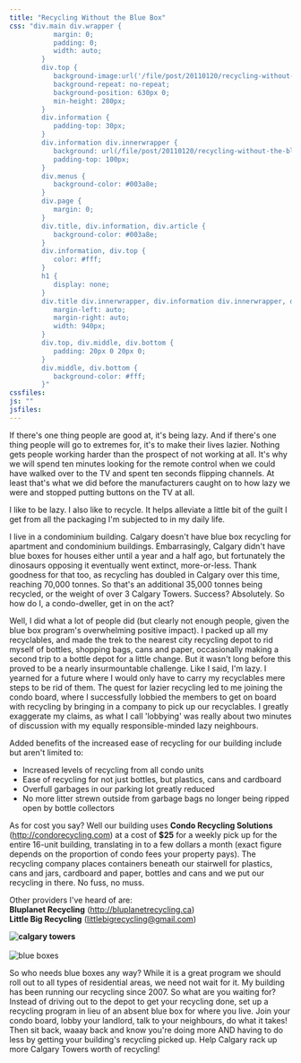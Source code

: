 ```yaml
---
title: "Recycling Without the Blue Box"
css: "div.main div.wrapper {
           margin: 0;
           padding: 0;
           width: auto;
        }
        div.top {
           background-image:url('/file/post/20110120/recycling-without-the-blue-box/recycle.320.png');
           background-repeat: no-repeat;
           background-position: 630px 0;
           min-height: 280px;
        }
        div.information {
           padding-top: 30px;
        }
        div.information div.innerwrapper {
           background: url(/file/post/20110120/recycling-without-the-blue-box/header.png) no-repeat left top;
           padding-top: 100px;
        }
        div.menus {
           background-color: #003a8e;
        }
        div.page {
           margin: 0;
        }
        div.title, div.information, div.article {
           background-color: #003a8e;
        }
        div.information, div.top {
           color: #fff;
        }
        h1 {
           display: none;
        }
        div.title div.innerwrapper, div.information div.innerwrapper, div.admin, div.top, div.container, div.comments, div.addcomment, div.postnavigation, #facebook {
           margin-left: auto;
           margin-right: auto;
           width: 940px;
        }
        div.top, div.middle, div.bottom {
           padding: 20px 0 20px 0;
        }
        div.middle, div.bottom {
           background-color: #fff;
        }"
cssfiles:
js: ""
jsfiles:
---
```

<div class="top">
<p class="triple leftedge">If there's one thing people are good at, it's being lazy.  And if there's one thing people will go to extremes for, it's to make their lives lazier.&nbsp;Nothing gets people working harder than the prospect of not working at all.&nbsp;It's why we will spend ten minutes looking for the remote control when we could have walked over to the TV and spent ten seconds flipping channels. At least that's what we did before the manufacturers caught on to how lazy we were and stopped putting buttons on the TV at all.</p>
<p class="triple leftedge">I like to be lazy.&nbsp;I also like to recycle. It helps alleviate a little bit of the guilt I get from all the packaging I'm subjected to in my daily life.</p>
</div>
<div class="middle">
<div class="container">
<div class="triple leftedge left">
<p class="triple leftedge">I live in a condominium building. Calgary doesn't have blue box recycling for apartment and condominium buildings. Embarrasingly, Calgary didn't have blue boxes for houses either until a year and a half ago, but fortunately the dinosaurs opposing it eventually went extinct, more-or-less. Thank goodness for that too, as recycling has doubled in Calgary over this time, reaching 70,000 tonnes. So that's an additional&nbsp;35,000&nbsp;tonnes being recycled, or the weight of over 3 Calgary Towers. Success? Absolutely. So how do I, a condo-dweller, get in on the act?</p>
<p class="triple leftedge">Well, I did what a lot of people did (but clearly not enough people, given the blue box program's overwhelming positive impact). I packed up all my recyclables, and made the trek to the nearest city recycling depot to rid myself of bottles, shopping bags, cans and paper,&nbsp;occasionally making a second trip to a bottle depot for a little change.&nbsp;But it wasn't long before this proved to be a nearly insurmountable challenge. Like I said, I'm lazy. I yearned for a future where I would only have to carry my recyclables mere steps to be rid of them. The quest for lazier recycling led to me joining the condo board, where I successfully lobbied the members to get on board with recycling by bringing in a company to pick up our recyclables. I greatly exaggerate my claims, as what I call 'lobbying' was really about two minutes of discussion with my equally responsible-minded lazy neighbours.</p>
<p class="triple leftedge">Added benefits of the increased ease of recycling for our building include but aren't limited to:&nbsp;</p>
<ul>
<li>Increased levels of recycling from all condo units</li>
<li>Ease of recycling for not just bottles, but plastics, cans and cardboard&nbsp;</li>
<li>Overfull garbages in our parking lot greatly reduced</li>
<li>No more litter strewn outside from garbage bags no longer being ripped open by bottle collectors</li>
</ul>
<p class="triple leftedge">As for cost you say? Well our building uses <strong>Condo Recycling Solutions</strong> (<a href="http://condorecycling.com">http://condorecycling.com</a>) at a cost of <strong>$25</strong> for a weekly pick up for the entire 16-unit building, translating in to a few dollars a month (exact figure depends on the proportion of condo fees your property pays). The recycling company places containers beneath our stairwell for plastics, cans and jars, cardboard and paper, bottles and cans and we put our recycling in there. No fuss, no muss.</p>
<p class="triple leftedge">Other providers I've heard of are:<br /><strong>Bluplanet Recycling</strong>&nbsp;(<a href="http://bluplanetrecycling.ca/">http://bluplanetrecycling.ca</a>)<br /><strong>Little Big Recycling</strong>&nbsp;(<a href="mailto:littlebigrecycling@gmail.com">littlebigrecycling@gmail.com</a>)</p>
</div>
<div class="triple rightedge left"><strong><img src="/file/post/20110120/recycling-without-the-blue-box/calgary_towers.png" alt="calgary towers" /></strong></div>
<div class="spacer">&nbsp;</div>
<div class="triple leftedge left"><img src="/file/post/20110120/recycling-without-the-blue-box/blue_box_action.png" alt="blue boxes" /></div>
<div class="triple rightedge left">
<p class="triple rightedge">So who needs blue boxes any way? While it is a great program we should roll out to all types of residential areas, we need not wait for it. My building has been running our recycling since 2007. So what are you waiting for? Instead of driving out to the depot to get your recycling done, set up a recycling program in&nbsp;lieu&nbsp;of an absent blue box for where you live. Join your condo board, lobby your landlord, talk to your neighbours, do what it takes! Then sit back, waaay back and know you're doing more AND having to do less by getting your building's recycling picked up. Help Calgary rack up more Calgary Towers worth of recycling!</p>
</div>
</div>
</div>
